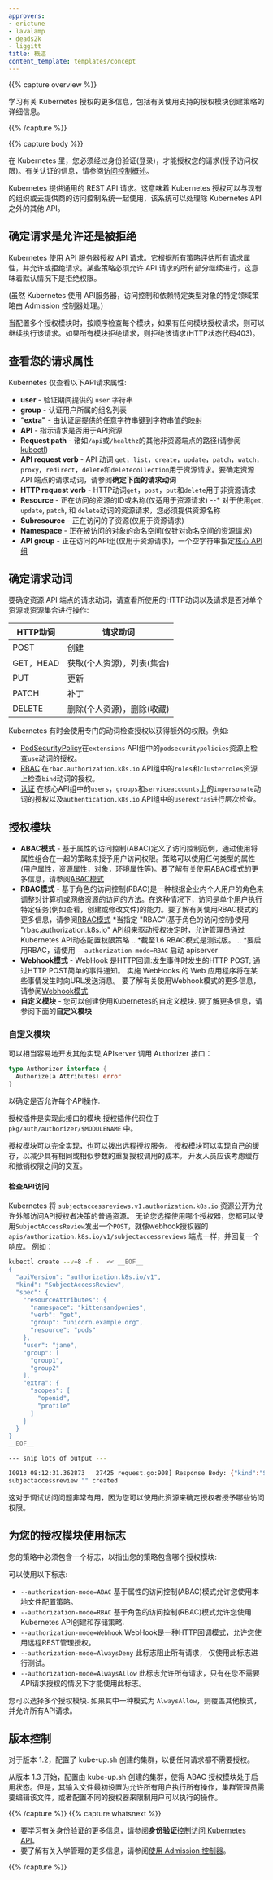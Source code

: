 ```yaml
---
approvers:
- erictune
- lavalamp
- deads2k
- liggitt
title: 概述
content_template: templates/concept
---
```


{{% capture overview %}}

学习有关 Kubernetes 授权的更多信息，包括有关使用支持的授权模块创建策略的详细信息。

{{% /capture %}}

{{% capture body %}}

在 Kubernetes 里，您必须经过身份验证(登录)，才能授权您的请求(授予访问权限)。有关认证的信息，请参阅[访问控制概述](/docs/admin/access-the-api/)。

Kubernetes 提供通用的 REST API 请求。这意味着 Kubernetes 授权可以与现有的组织或云提供商的访问控制系统一起使用，该系统可以处理除 Kubernetes API 之外的其他 API。

## 确定请求是允许还是被拒绝
Kubernetes 使用 API​​ 服务器授权 API 请求。它根据所有策略评估所有请求属性，并允许或拒绝请求。某些策略必须允许 API 请求的所有部分继续进行，这意味着默认情况下是拒绝权限。

(虽然 Kubernetes 使用 API ​​服务器，访问控制和依赖特定类型对象的特定领域策略由 Admission 控制器处理。)

当配置多个授权模块时，按顺序检查每个模块，如果有任何模块授权请求，则可以继续执行该请求。如果所有模块拒绝请求，则拒绝该请求(HTTP状态代码403)。

## 查看您的请求属性

Kubernetes 仅查看以下API请求属性:

* **user**  - 验证期间提供的 `user` 字符串
* **group**  - 认证用户所属的组名列表
* **“extra"**  - 由认证层提供的任意字符串键到字符串值的映射
* **API**  - 指示请求是否用于API资源
* **Request path**  - 诸如`/api`或`/healthz`的其他非资源端点的路径(请参阅[kubectl](#kubectl))
* **API request verb**  -  API 动词 `get`，`list`，`create`，`update`，`patch`，`watch`，`proxy`，`redirect`，`delete`和`deletecollection`用于资源请求。要确定资源 API 端点的请求动词，请参阅**确定下面的请求动词**
* **HTTP request verb**  -  HTTP动词`get`，`post`，`put`和`delete`用于非资源请求
* **Resource**  - 正在访问的资源的ID或名称(仅适用于资源请求)
 --* 对于使用`get`, `update`, `patch`, 和 `delete`动词的资源请求，您必须提供资源名称
* **Subresource**  - 正在访问的子资源(仅用于资源请求)
* **Namespace**  - 正在被访问的对象的命名空间(仅针对命名空间的资源请求)
* **API group**  - 正在访问的API组(仅用于资源请求)，一个空字符串指定[核心 API 组](/docs/api/)

## 确定请求动词

要确定资源 API 端点的请求动词，请查看所使用的HTTP动词以及请求是否对单个资源或资源集合进行操作:

HTTP动词| 请求动词
---------- | ---------------
POST | 创建
GET，HEAD | 获取(个人资源)，列表(集合)
PUT | 更新
PATCH | 补丁
DELETE| 删除(个人资源)，删除(收藏)

Kubernetes 有时会使用专门的动词检查授权以获得额外的权限。例如:

* [PodSecurityPolicy](/docs/concepts/policy/pod-security-policy/)在`extensions` API组中的`podsecuritypolicies`资源上检查`use`动词的授权。
* [RBAC](/docs/admin/authorization/rbac/#privilege-escalation-prevention-and-bootstrapping) 在`rbac.authorization.k8s.io` API组中的`roles`和`clusterroles`资源上检查`bind`动词的授权。
* [认证](/docs/admin/authentication/) 在核心API组中的`users`，`groups`和`serviceaccounts`上的`impersonate`动词的授权以及`authentication.k8s.io` API组中的`userextras`进行层次检查。

## 授权模块
* **ABAC模式**  - 基于属性的访问控制(ABAC)定义了访问控制范例，通过使用将属性组合在一起的策略来授予用户访问权限。策略可以使用任何类型的属性(用户属性，资源属性，对象，环境属性等)。要了解有关使用ABAC模式的更多信息，请参阅[ABAC模式](/docs/admin/authorization/abac/)
* **RBAC模式**  - 基于角色的访问控制(RBAC)是一种根据企业内个人用户的角色来调整对计算机或网络资源的访问的方法。在这种情况下，访问是单个用户执行特定任务(例如查看，创建或修改文件)的能力。要了解有关使用RBAC模式的更多信息，请参阅[RBAC模式](/docs/admin/authorization/rbac/)
*当指定 "RBAC"(基于角色的访问控制)使用 "rbac.authorization.k8s.io" API组来驱动授权决定时，允许管理员通过Kubernetes API动态配置权限策略
.. *截至1.6 RBAC模式是测试版。
.. *要启用RBAC，请使用 `--authorization-mode=RBAC` 启动 apiserver
* **Webhook模式**  -  WebHook 是HTTP回调:发生事件时发生的HTTP POST; 通过HTTP POST简单的事件通知。 实施 WebHooks 的 Web 应用程序将在某些事情发生时向URL发送消息。 要了解有关使用Webhook模式的更多信息，请参阅[Webhook模式](/docs/admin/authorization/webhook/)
* **自定义模块**  - 您可以创建使用Kubernetes的自定义模块. 要了解更多信息，请参阅下面的**自定义模块**

### 自定义模块
可以相当容易地开发其他实现,APIserver 调用 Authorizer 接口：

```go
type Authorizer interface {
  Authorize(a Attributes) error
}
```

以确定是否允许每个API操作.

授权插件是实现此接口的模块.授权插件代码位于 `pkg/auth/authorizer/$MODULENAME` 中。

授权模块可以完全实现，也可以拨出远程授权服务。 授权模块可以实现自己的缓存，以减少具有相同或相似参数的重复授权调用的成本。 开发人员应该考虑缓存和撤销权限之间的交互。

#### 检查API访问

Kubernetes 将 `subjectaccessreviews.v1.authorization.k8s.io`  资源公开为允许外部访问API授权者决策的普通资源。 无论您选择使用哪个授权器，您都可以使用`SubjectAccessReview`发出一个`POST`，就像webhook授权器的`apis/authorization.k8s.io/v1/subjectaccessreviews` 端点一样，并回复一个响应。 例如：


```bash
kubectl create --v=8 -f -  << __EOF__
{
  "apiVersion": "authorization.k8s.io/v1",
  "kind": "SubjectAccessReview",
  "spec": {
    "resourceAttributes": {
      "namespace": "kittensandponies",
      "verb": "get",
      "group": "unicorn.example.org",
      "resource": "pods"
    },
    "user": "jane",
    "group": [
      "group1",
      "group2"
    ],
    "extra": {
      "scopes": [
        "openid",
        "profile"
      ]
    }
  }
}
__EOF__

--- snip lots of output ---

I0913 08:12:31.362873   27425 request.go:908] Response Body: {"kind":"SubjectAccessReview","apiVersion":"authorization.k8s.io/v1","metadata":{"creationTimestamp":null},"spec":{"resourceAttributes":{"namespace":"kittensandponies","verb":"GET","group":"unicorn.example.org","resource":"pods"},"user":"jane","group":["group1","group2"],"extra":{"scopes":["openid","profile"]}},"status":{"allowed":true}}
subjectaccessreview "" created
```

这对于调试访问问题非常有用，因为您可以使用此资源来确定授权者授予哪些访问权限。

## 为您的授权模块使用标志

您的策略中必须包含一个标志，以指出您的策略包含哪个授权模块:

可以使用以下标志:
 - `--authorization-mode=ABAC` 基于属性的访问控制(ABAC)模式允许您使用本地文件配置策略。
 - `--authorization-mode=RBAC` 基于角色的访问控制(RBAC)模式允许您使用Kubernetes API创建和存储策略.
 - `--authorization-mode=Webhook` WebHook是一种HTTP回调模式，允许您使用远程REST管理授权。
 - `--authorization-mode=AlwaysDeny` 此标志阻止所有请求， 仅使用此标志进行测试。
 - `--authorization-mode=AlwaysAllow` 此标志允许所有请求，只有在您不需要API请求授权的情况下才能使用此标志。

您可以选择多个授权模块. 如果其中一种模式为 `AlwaysAllow`，则覆盖其他模式，并允许所有API请求。

## 版本控制

对于版本 1.2，配置了 kube-up.sh 创建的集群，以便任何请求都不需要授权。

从版本 1.3 开始，配置由 kube-up.sh 创建的集群，使得 ABAC 授权模块处于启用状态。但是，其输入文件最初设置为允许所有用户执行所有操作，集群管理员需要编辑该文件，或者配置不同的授权器来限制用户可以执行的操作。

{{% /capture %}}
{{% capture whatsnext %}}

* 要学习有关身份验证的更多信息，请参阅**身份验证**[控制访问 Kubernetes API](docs/admin/access-the-api/)。
* 要了解有关入学管理的更多信息，请参阅[使用 Admission 控制器](docs/admin/admission-controllers/)。

{{% /capture %}}


